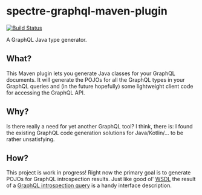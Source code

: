 # spectre-graphql-maven-plugin
[![Build Status](https://travis-ci.org/patrickp89/spectre-graphql-maven-plugin.svg?branch=master)](https://travis-ci.org/patrickp89/spectre-graphql-maven-plugin)

A GraphQL Java type generator.

## What?
This Maven plugin lets you generate Java classes for your GraphQL documents. It will generate the POJOs for all the
GraphQL types in your GraphQL queries and (in the future hopefully) some lightweight client code for accessing the GraphQL API.

## Why?
Is there really a need for yet another GraphQL tool? I think, there is: I found the existing GraphQL code generation
solutions for Java/Kotlin/... to be rather unsatisfying.

## How?
This project is work in progress! Right now the primary goal is to generate POJOs for GraphQL introspection results. Just
like good ol' [WSDL](https://en.wikipedia.org/wiki/Web_Services_Description_Language) the result of a
[GraphQL introspection query](https://graphql.org/learn/introspection/) is a handy interface description.
